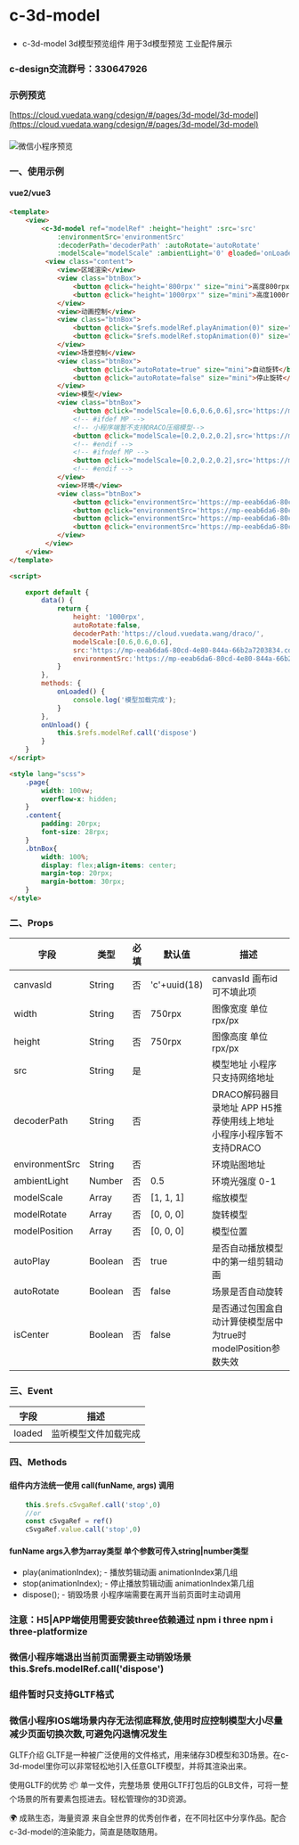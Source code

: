 # c-3d-model

### 
- c-3d-model 3d模型预览组件 用于3d模型预览 工业配件展示

	
### c-design交流群号：330647926

### 示例预览

[https://cloud.vuedata.wang/cdesign/#/pages/3d-model/3d-model](https://cloud.vuedata.wang/cdesign/#/pages/3d-model/3d-model)
####
![微信小程序预览](https://mp-eeab6da6-80cd-4e80-844a-66b2a7203834.cdn.bspapp.com/cloudstorage/8683b0e7-76a2-4bc4-bbe3-48abc0be8848.png?x-oss-process=image/resize,m_fixed,w_240)

### 一、使用示例
#### vue2/vue3
```html
<template>
	<view>
		<c-3d-model ref="modelRef" :height="height" :src='src'
			:environmentSrc='environmentSrc' 
			:decoderPath='decoderPath' :autoRotate='autoRotate'
			:modelScale="modelScale" :ambientLight='0' @loaded='onLoaded'></c-3d-model>
		 <view class="content">
		 	<view>区域渲染</view>
		 	<view class="btnBox">
		 		<button @click="height='800rpx'" size="mini">高度800rpx</button>
				<button @click="height='1000rpx'" size="mini">高度1000rpx</button>
		 	</view>
			<view>动画控制</view>
			<view class="btnBox">
				<button @click="$refs.modelRef.playAnimation(0)" size="mini">播放</button>
				<button @click="$refs.modelRef.stopAnimation(0)" size="mini">停止</button>
			</view>
			<view>场景控制</view>
			<view class="btnBox">
				<button @click="autoRotate=true" size="mini">自动旋转</button>
				<button @click="autoRotate=false" size="mini">停止旋转</button>
			</view>
			<view>模型</view>
			<view class="btnBox">
				<button @click="modelScale=[0.6,0.6,0.6],src='https://mp-eeab6da6-80cd-4e80-844a-66b2a7203834.cdn.bspapp.com/cloudstorage/8db3e88d-879f-4f1d-bf34-616f36ecad80.glb'" size="mini">盘子</button>
				<!-- #ifdef MP -->
				<!-- 小程序端暂不支持DRACO压缩模型-->
				<button @click="modelScale=[0.2,0.2,0.2],src='https://mp-eeab6da6-80cd-4e80-844a-66b2a7203834.cdn.bspapp.com/cloudstorage/5d175218-1f6a-41ff-9e6b-7247304dfb05.glb'" size="mini">头盔</button>
				<!-- #endif -->
				<!-- #ifndef MP -->
				<button @click="modelScale=[0.2,0.2,0.2],src='https://mp-eeab6da6-80cd-4e80-844a-66b2a7203834.cdn.bspapp.com/cloudstorage/1ec4ee9c-4108-49b6-8560-fdf27989db69.gltf'" size="mini">头盔</button>
				<!-- #endif -->
			</view>
			<view>环境</view>
			<view class="btnBox">
				<button @click="environmentSrc='https://mp-eeab6da6-80cd-4e80-844a-66b2a7203834.cdn.bspapp.com/cloudstorage/b45a40ff-e04f-43d7-afea-399e398ee35a.hdr'" size="mini">环境一</button>
				<button @click="environmentSrc='https://mp-eeab6da6-80cd-4e80-844a-66b2a7203834.cdn.bspapp.com/cloudstorage/09941b83-5dad-4cae-855e-5de245973954.hdr'" size="mini">环境二</button>
				<button @click="environmentSrc='https://mp-eeab6da6-80cd-4e80-844a-66b2a7203834.cdn.bspapp.com/cloudstorage/4339b8c6-481b-48f9-bc62-3b12cb7194d4.hdr'" size="mini">环境三</button>
				<button @click="environmentSrc='https://mp-eeab6da6-80cd-4e80-844a-66b2a7203834.cdn.bspapp.com/cloudstorage/2edfd004-f4d2-45f1-8dac-3be1096bd0ce.hdr'" size="mini">环境四</button>
			</view>
		 </view>
	</view>
</template>

<script>

	export default {
		data() {
			return {
				height: '1000rpx',
				autoRotate:false,
				decoderPath:'https://cloud.vuedata.wang/draco/',
				modelScale:[0.6,0.6,0.6],
				src:'https://mp-eeab6da6-80cd-4e80-844a-66b2a7203834.cdn.bspapp.com/cloudstorage/8db3e88d-879f-4f1d-bf34-616f36ecad80.glb',
				environmentSrc:'https://mp-eeab6da6-80cd-4e80-844a-66b2a7203834.cdn.bspapp.com/cloudstorage/b45a40ff-e04f-43d7-afea-399e398ee35a.hdr'
			}
		},
		methods: {
			onLoaded() {
				console.log('模型加载完成');
			}
		},
		onUnload() {
			this.$refs.modelRef.call('dispose')
		}
	}
</script>

<style lang="scss">
	.page{
		width: 100vw;
		overflow-x: hidden;
	}
	.content{
		padding: 20rpx;
		font-size: 28rpx;
	}
	.btnBox{
		width: 100%;
		display: flex;align-items: center;
		margin-top: 20rpx;
		margin-bottom: 30rpx;
	}
</style>
```
### 二、Props

| 字段				| 类型		| 必填	| 默认值				| 描述																																							|
| -----------		| --------	| ----	| ----------------------| -------------------------------	
| canvasId			| String	| 否|  'c'+uuid(18)	| canvasId 画布id 可不填此项																																	|
| width				| String	| 否|  750rpx		| 图像宽度 单位rpx/px																																			|
| height			| String	| 否|  750rpx		| 图像高度 单位rpx/px																																			|
| src				| String	| 是|				| 模型地址 小程序只支持网络地址																																			|
| decoderPath		| String	| 否|    			| DRACO解码器目录地址 APP H5推荐使用线上地址 小程序小程序暂不支持DRACO																																					|
| environmentSrc	| String	| 否|  			    | 环境贴图地址																																					|
| ambientLight		| Number	| 否|  0.5			| 环境光强度 0-1																																					|
| modelScale		| Array		| 否|  [1, 1, 1]	| 缩放模型																																					|
| modelRotate		| Array 	| 否|  [0, 0, 0]	| 旋转模型																																					|
| modelPosition		| Array		| 否|  [0, 0, 0]	| 模型位置																																				|
| autoPlay			| Boolean	| 否|  true			| 是否自动播放模型中的第一组剪辑动画																																					|
| autoRotate		| Boolean	| 否|  false		| 场景是否自动旋转			
| isCenter		| Boolean	| 否|  false		| 是否通过包围盒自动计算使模型居中 为true时modelPosition参数失效																																				|

### 三、Event
| 字段			| 描述										|
| ---------		| ------------------------					|
| loaded	| 监听模型文件加载完成				|


### 四、Methods

#### 组件内方法统一使用 call(funName, args) 调用

```js
	this.$refs.cSvgaRef.call('stop',0)
	//or
	const cSvgaRef = ref()
	cSvgaRef.value.call('stop',0)
```

#### funName args入参为array类型 单个参数可传入string|number类型 
* play(animationIndex); - 播放剪辑动画 animationIndex第几组
* stop(animationIndex); - 停止播放剪辑动画 animationIndex第几组
* dispose(); - 销毁场景  小程序端需要在离开当前页面时主动调用

### 注意：H5|APP端使用需要安装three依赖通过 npm i three  npm i three-platformize
### 微信小程序端退出当前页面需要主动销毁场景this.$refs.modelRef.call('dispose')
### 组件暂时只支持GLTF格式
### 微信小程序IOS端场景内存无法彻底释放,使用时应控制模型大小尽量减少页面切换次数,可避免闪退情况发生 

GLTF介绍
GLTF是一种被广泛使用的文件格式，用来储存3D模型和3D场景。在c-3d-model里你可以非常轻松地引入任意GLTF模型，并将其渲染出来。

使用GLTF的优势
📦 单一文件，完整场景
使用GLTF打包后的GLB文件，可将一整个场景的所有要素包揽进去。轻松管理你的3D资源。

🌍 成熟生态，海量资源
来自全世界的优秀创作者，在不同社区中分享作品。配合c-3d-model的渲染能力，简直是随取随用。